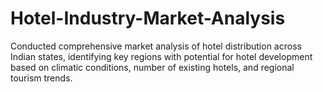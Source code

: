 # Hotel-Industry-Market-Analysis
Conducted comprehensive market analysis of hotel distribution across Indian states, identifying key regions with potential for hotel development based on climatic conditions, number of existing hotels, and regional tourism trends.
